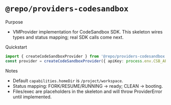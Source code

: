 # `@repo/providers-codesandbox`

Purpose
- VMProvider implementation for CodeSandbox SDK. This skeleton wires types and status mapping; real SDK calls come next.

Quickstart
```ts
import { createCodeSandboxProvider } from '@repo/providers-codesandbox';
const provider = createCodeSandboxProvider({ apiKey: process.env.CSB_API_KEY! });
```

Notes
- Default `capabilities.homeDir` is `/project/workspace`.
- Status mapping: FORK/RESUME/RUNNING → ready; CLEAN → booting.
- Files/exec are placeholders in the skeleton and will throw ProviderError until implemented.

